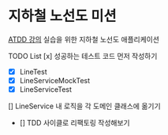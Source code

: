 # 지하철 노선도 미션
[ATDD 강의](https://edu.nextstep.camp/c/R89PYi5H) 실습을 위한 지하철 노선도 애플리케이션


TODO List
[x] 성공하는 테스트 코드 먼저 작성하기
 - [x] LineTest
 - [x] LineServiceMockTest
 - [x] LineServiceTest

[] LineService 내 로직을 각 도메인 클래스에 옮기기
 - [] TDD 사이클로 리팩토링 작성해보기
